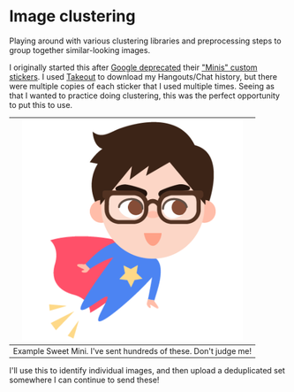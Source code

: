 # Image clustering

Playing around with various clustering libraries and preprocessing steps to group together similar-looking images.

I originally started this after [Google deprecated](https://9to5google.com/2021/09/28/gboard-minis-going-away-october/) their ["Minis" custom stickers](https://ai.googleblog.com/2017/05/neural-network-generated-illustrations.html). I used [Takeout](https://takeout.google.com) to download my Hangouts/Chat history, but there were multiple copies of each sticker that I used multiple times. Seeing as that I wanted to practice doing clustering, this was the perfect opportunity to put this to use.

| ![Example image](https://github.com/rtkfan/image-clusters/blob/master/example.png) |
| -- |
| Example Sweet Mini. I've sent hundreds of these. Don't judge me! |

I'll use this to identify individual images, and then upload a deduplicated set somewhere I can continue to send these!
